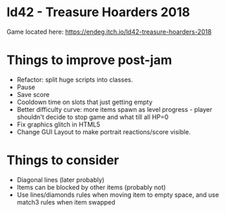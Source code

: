 # ld42 - Treasure Hoarders 2018

Game located here: https://endeg.itch.io/ld42-treasure-hoarders-2018

# Things to improve post-jam
* Refactor: split huge scripts into classes.
* Pause
* Save score
* Cooldown time on slots that just getting empty
* Better difficulty curve: more items spawn as level progress - player shouldn't decide to stop game and what till all HP=0
* Fix graphics glitch in HTML5 
* Change GUI Layout to make portrait reactions/score visible.

# Things to consider
* Diagonal lines (later probably)
* Items can be blocked by other items (probably not)
* Use lines/diamonds rules when moving item to empty space, and use match3 rules when item swapped
